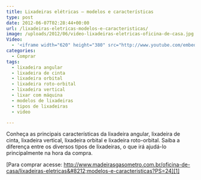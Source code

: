 ```yaml
---
title: Lixadeiras elétricas – modelos e características
type: post
date: 2012-06-07T02:28:44+00:00
url: /lixadeiras-eletricas-modelos-e-caracteristicas/
image: /uploads/2012/06/video-lixadeiras-eletricas-oficina-de-casa.jpg
Video:
  - '<iframe width="620" height="380" src="http://www.youtube.com/embed/15YLOiSRoII?wmode=transparent" frameborder="0" allowfullscreen></iframe>'
categories:
  - Comprar
tags:
  - lixadeira angular
  - lixadeira de cinta
  - lixadeira orbital
  - lixadeira roto-orbital
  - lixadeira vertical
  - lixar com máquina
  - modelos de lixadeiras
  - tipos de lixadeiras
  - video

---
```

Conheça as principais características da lixadeira angular, lixadeira de cinta, lixadeira vertical, lixadeira orbital e lixadeira roto-orbital. Saiba a diferença entre os diversos tipos de lixadeiras, o que irá ajudá-lo principalmente na hora da compra.

[Para comprar acesse: http://www.madeirasgasometro.com.br/oficina-de-casa/lixadeiras-eletricas&#8212;modelos-e-caracteristicas?PS=24][1]

 [1]: http://www.madeirasgasometro.com.br/oficina-de-casa/lixadeiras-eletricas---modelos-e-caracteristicas?PS=24
